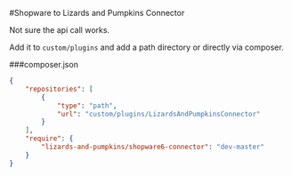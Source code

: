 #Shopware to Lizards and Pumpkins Connector

Not sure the api call works.

Add it to `custom/plugins` and add a path directory or directly via composer.

###composer.json

```json
{
    "repositories": [
        {
            "type": "path",
            "url": "custom/plugins/LizardsAndPumpkinsConnector"
        }
    ],
    "require": {
        "lizards-and-pumpkins/shopware6-connector": "dev-master"
    }
}

```
